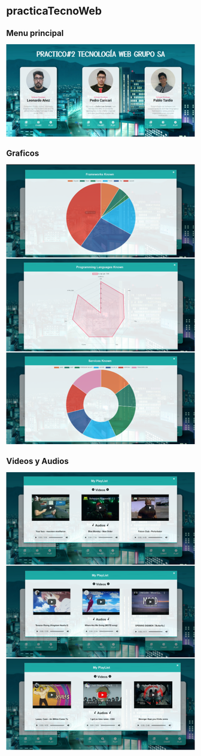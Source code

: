 # practicaTecnoWeb
## Menu principal
![](./assets/readme-img/TareaTecno01.png)
## Graficos
![](./assets/readme-img/TareaTecno02.png)
![](./assets/readme-img/TareaTecno03.png)
![](./assets/readme-img/TareaTecno04.png)
## Videos y Audios
![](./assets/readme-img/TareaTecno05.png)
![](./assets/readme-img/TareaTecno06.png)
![](./assets/readme-img/TareaTecno07.png)
